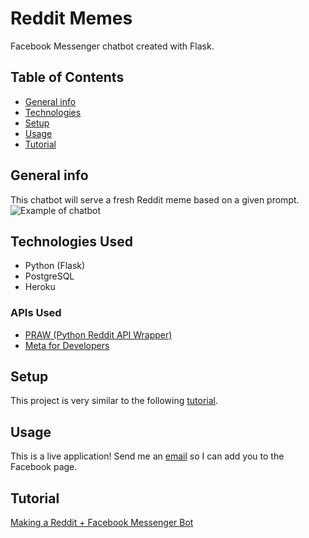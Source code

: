 # Reddit Memes

Facebook Messenger chatbot created with Flask.

## Table of Contents
* [General info](#general-info)
* [Technologies](#technologies)
* [Setup](#setup)
* [Usage](#usage)
* [Tutorial](#tutorial)

## General info
This chatbot will serve a fresh Reddit meme based on a given prompt.
![Example of chatbot](https://i.imgur.com/rOY9uZO.png)

## Technologies Used
* Python (Flask)
* PostgreSQL
* Heroku

### APIs Used
* [PRAW (Python Reddit API Wrapper)](https://praw.readthedocs.io/en/stable/)
* [Meta for Developers](https://developers.facebook.com/apps/)

## Setup
This project is very similar to the following [tutorial](#tutorial).

## Usage
This is a live application! Send me an [email](mailto:alex.m.tanimoto@gmail.com?subject=Add%20me%20to%20meme%20bot%20access) so I can add you to the Facebook page.

## Tutorial
[Making a Reddit + Facebook Messenger Bot](https://yasoob.me/2017/04/13/making-a-reddit-facebook-messenger-bot/)